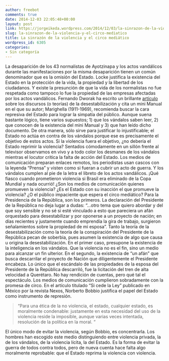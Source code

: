 ```yaml
---
author: freebot
comments: true
date: 2014-12-03 22:05:48+00:00
layout: post
link: https://jorgeikeda.wordpress.com/2014/12/03/la-sinrazon-de-la-violencia-y-el-circo-mediatico/
slug: la-sinrazon-de-la-violencia-y-el-circo-mediatico
title: La sinrazón de la violencia y el circo mediático
wordpress_id: 6305
categories:
- Sin categoría
---
```


La desaparición de los 43 normalistas de Ayotzinapa y los actos vandálicos durante las manifestaciones por la misma desaparición tienen un común denominador que es la omisión del Estado. Locke justifica la existencia del Estado en la protección de la vida, la propiedad y la libertad de los ciudadanos. Y existe la presunción de que la vida de los normalistas no fue respetada como tampoco lo fue la propiedad de las empresas afectadas por los actos vandálicos.
Fernando Dworak ha escrito un brillante [artículo](http://www.sinembargo.mx/opinion/03-12-2014/29670) sobre los discursos (o teorías) de la desestabilización y cita un mini Manual en el que su autor; Marighella (1911-1969), recomienda buscar la cara represiva del Estado para lograr la simpatía del público. Aunque suena bastante lógico, tiene varios supuestos; 1) que los vándalos saben leer, 2) que conocen de la existencia del mini Manual y 3) que han leído dicho documento. De otra manera, sólo sirve para justificar lo injustificable; el Estado no actúa en contra de los vándalos porque ese es precisamente el objetivo de estos actos. Si la violencia fuera el objetivo, ¿no debería el Estado reprimir la violencia?
Sentados cómodamente en un sillón frente al televisor observamos en vivo y a todo color los desmanes de los vándalos mientras el locutor critica la falta de acción del Estado. Los medios de comunicación preparan enlaces remotos, los periodistas usan cascos con la leyenda “Prensa” y visten como si fueran a cubrir un acto de guerra. Y los vándalos cumplen al pie de la letra el libreto de los actos vandálicos. ¡Qué fiasco cuando prometieron violencia si Brasil era eliminado de la Copa Mundial y nada ocurrió! ¿Son los medios de comunicación quienes promueven la violencia? ¿Es el Estado con su inacción el que promueve la violencia? ¿O el público impaciente que espera el circo mediático?
Para la Presidencia de la República, son los primeros. La declaración del Presidente de la República no deja lugar a dudas: “…otro tema que quiero abordar y del que soy sensible y no sé si esté vinculado a esto que pareciera un afán orquestado para desestabilizar y por oponerse a un proyecto de nación; en días recientes y justamente cuando emprendía la gira de trabajo, surgieron señalamientos sobre la propiedad de mi esposa”.
Tanto la teoría de la desestabilización como la teoría de la conspiración del Presidente de la República pecan de soberbia, pues asumen la existencia de algo que causa u origina la desestabilización. En el primer caso, presupone la existencia de la inteligencia en los vándalos. Que la violencia no es el fin, sino un medio para alcanzar un fin ulterior. En el segundo, la existencia de “un afán” que busca descarrilar el proyecto de Nación que diligentemente el Presidente encabeza. Lo único que el escándalo de las propiedades de la esposa del Presidente de la República descarriló, fue la licitación del tren de alta velocidad a Querétaro. No hay rendición de cuentas, pero qué tal el espectáculo. Los medios de comunicación cumplieron sobradamente con la promesa de circo.
En el artículo titulado “Si cede la Ley” publicado en México por la revista Nexos, Norberto Bobbio justifica el papel del Estado como instrumento de represión.


<blockquote>“Para una ética de la no violencia, el estado, cualquier estado, es moralmente condenable: justamente en esta necesidad del uso de la violencia reside la imposible, aunque varias veces intentada, resolución de la política en la moral. “</blockquote>


El único modo de evitar la violencia, según Bobbio, es concentrarla. Los hombres han escogido este medio distinguiendo entre violencia privada, la de los vándalos, de la violencia lícita, la del Estado. Es la forma de evitar la guerra de todos contra todos, pero de nueva cuenta hace falta algo moralmente reprobable: que el Estado reprima la violencia con violencia.
